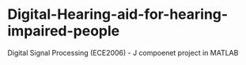 # Digital-Hearing-aid-for-hearing-impaired-people
Digital Signal Processing (ECE2006) - J compoenet project in MATLAB
